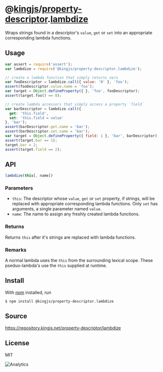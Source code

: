 # @[kingjs][@kingjs]/[property-descriptor][ns0].[lambdize][ns1]
Wraps strings found in a descriptor's `value`, `get` or `set` into an appropriate corresponding lambda functions.
## Usage
```js
var assert = require('assert');
var lambdize = require('@kingjs/property-descriptor.lambdize');

// create a lambda function that simply returns zero
var fooDescriptor = lambdize.call({ value: '0' }, 'foo');
assert(fooDescriptor.value.name = 'foo');
var target = Object.defineProperty({ }, 'foo', fooDescriptor);
assert(target.foo() == 0);

// create lambda accessors that simply access a property `field`
var barDescriptor = lambdize.call({ 
  get: 'this.field', 
  set: 'this.field = value'
}, 'bar');
assert(barDescriptor.get.name = 'bar');
assert(barDescriptor.set.name = 'bar');
var target = Object.defineProperty({ field: 1 }, 'bar', barDescriptor);
assert(target.bar == 1);
target.bar = 2;
assert(target.field == 2);
```

## API
```ts
lambdize(this[, name])
```
### Parameters
- `this`: The descriptor whose `value`, `get` or `set` property, if strings, will be replaced with appropriate corresponding lambda functions. Only `set` has arguments, a single parameter named `value`.
- `name`: The name to assign any freshly created lambda functions.
### Returns
Returns `this` after it's strings are replaced with lambda functions.
### Remarks
A normal lambda uses the `this` from the surrounding lexical scope.  These pseduo-lambda's use the `this` supplied at runtime.
## Install
With [npm](https://npmjs.org/) installed, run
```
$ npm install @kingjs/property-descriptor.lambdize
```
## Source
https://repository.kingjs.net/property-descriptor/lambdize
## License
MIT

![Analytics](https://analytics.kingjs.net/property-descriptor/lambdize)

[@kingjs]: https://www.npmjs.com/package/kingjs
[ns0]: https://www.npmjs.com/package/@kingjs/property-descriptor
[ns1]: https://www.npmjs.com/package/@kingjs/property-descriptor.lambdize
